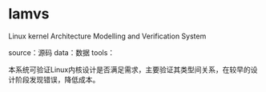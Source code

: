 # lamvs
Linux kernel Architecture Modelling and Verification System

source：源码
data：数据
tools：


本系统可验证Linux内核设计是否满足需求，主要验证其类型间关系，在较早的设计阶段发现错误，降低成本。
